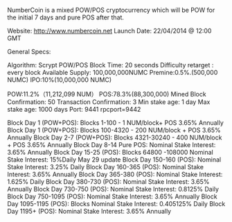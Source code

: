 NumberCoin is a mixed POW/POS cryptocurrency which will be POW for the initial 7 days and pure POS after that.

Website: http://www.numbercoin.net
Launch Date: 22/04/2014 @ 12:00 GMT


General Specs:

Algorithm: Scrypt POW/POS
Block Time: 20 seconds
Difficulty retarget : every block
Available Supply: 100,000,000NUMC
Premine:0.5%.(500,000 NUMC)
IPO:10%(10,000,000 NUMC)




POW:11.2%（11,212,099 NUM）
POS:78.3%(88,300,000)
Mined Block Confirmation: 50
Transaction Confirmation: 3
Min stake age: 1 day
Max stake age: 1000 days
Port: 9441
rpcport=9442

Block Day 1 (POW+POS): Blocks 1-100 - 1 NUM/block+ POS 3.65% Annually
Block Day 1 (POW+POS): Blocks 100-4320 - 200 NUM/block + POS 3.65% Annually
Block Day 2-7 (POW+POS): Blocks 4321-30240 - 400 NUM/block + POS 3.65% Annually
Block Day 8-14 Pure POS: Nominal Stake Interest: 3.65% Annually
Block Day 15-25 (POS): Blocks 64800 -108000 Nominal Stake Interest: 15%Daily
May 29 update
Block Day 150-160 (POS): Nominal Stake Interest: 3.25% Daily
Block Day 160-365 (POS): Nominal Stake Interest: 3.65% Annually
Block Day 365-380 (POS): Nominal Stake Interest: 1.625% Daily
Block Day 380-730 (POS): Nominal Stake Interest: 3.65% Annually
Block Day 730-750 (POS): Nominal Stake Interest: 0.8125% Daily 
Block Day 750-1095 (POS): Nominal Stake Interest: 3.65% Annually
Block Day 1095-1195 (POS): Blocks Nominal Stake Interest: 0.405125% Daily
Block Day 1195+ (POS): Nominal Stake Interest: 3.65% Annually
